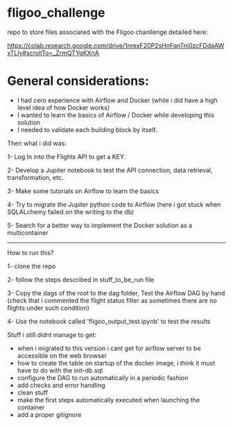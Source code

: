 # fligoo_challenge
repo to store files associated with the Fligoo chanllenge detailed here: 

https://colab.research.google.com/drive/1nrexF20P2sHnFqnTni0zcFDdaAWxTLly#scrollTo=_ZrmQTYqKXnA


# General considerations:
- I had cero experience with Airflow and Docker (while i did have a high level idea of how Docker works)
- I wanted to learn the basics of Airflow / Docker while developing this solution
- I needed to validate each building block by itself.

Then what i did was:

1- Log In into the Flights API to get a KEY. 

2- Develop a Jupiter notebook to test the API connection, data retrieval, transformation, etc. 

3- Make some tutorials on Airflow to learn the basics

4- Try to migrate the Jupiter python code to Airflow (here i got stuck when SQLALchemy failed on the writing to the db)

5- Search for a better way to implement the Docker solution as a multicontainer 

-------
How to run this?   

1- clone the repo

2- follow the steps described in stuff_to_be_run file

3- Copy the dags of the root to the dag folder, Test the Airflow DAG by hand (check that i commented the flight status filter as sometimes there are no flights under such condition)

4- Use the notebook called 'fligoo_output_test.ipynb' to test the results


Stuff i still didnt manage to get:
- when i migrated to this version i cant get for airflow server to be accessible on the web browser 
- how to create the table on startup of the docker image, i think it must have to do with the init-db.sql 
- configure the DAG to run automatically in a periodic fashion
- add checks and error handling 
- clean stuff
- make the first steps automatically executed when launching the container
- add a proper gitignore
